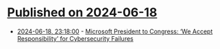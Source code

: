 # [Published on 2024-06-18](index.md)

* [2024-06-18, 23:18:00](https://soylentnews.org/article.pl?sid=24/06/17/1930232&from=rss) - [Microsoft President to Congress: ‘We Accept Responsibility’ for Cybersecurity Failures](https://soylentnews.org/article.pl?sid=24/06/17/1930232&from=rss)
